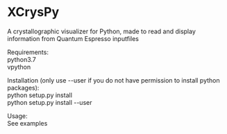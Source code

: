 # XCrysPy
A crystallographic visualizer for Python, made to read and display information from Quantum Espresso inputfiles

Requirements:  
  python3.7  
  vpython  
  
Installation (only use --user if you do not have permission to install python packages):  
  python setup.py install  
  python setup.py install --user  
  
Usage:  
  See examples
